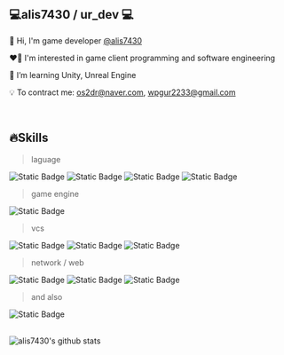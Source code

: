 ## 💻alis7430 / ur_dev 💻

👋 Hi, I'm game developer <a href="https://github.com/alis7430">@alis7430</a>

❤️‍🔥 I'm interested in game client programming and software engineering

📗 I’m learning Unity, Unreal Engine

💡 To contract me: os2dr@naver.com, wpgur2233@gmail.com

</br>

## 🔥Skills

> laguage

<img alt="Static Badge" src="https://img.shields.io/badge/C%2B%2B-%2300599C?style=for-the-badge&logo=cplusplus&logoColor=white"> <img alt="Static Badge" src="https://img.shields.io/badge/C%23-%23512BD4?style=for-the-badge&logo=csharp&logoColor=white"> <img alt="Static Badge" src="https://img.shields.io/badge/C-%23A8B9CC?style=for-the-badge&logo=c&logoColor=white">
 <img alt="Static Badge" src="https://img.shields.io/badge/PYTHON-%233776AB?style=for-the-badge&logo=python&logoColor=white">
 
> game engine

<img alt="Static Badge" src="https://img.shields.io/badge/UNITY-%23000000?style=for-the-badge&logo=unity&logoColor=white">

> vcs

<img alt="Static Badge" src="https://img.shields.io/badge/GIT-%23F05032?style=for-the-badge&logo=git&logoColor=white"> <img alt="Static Badge" src="https://img.shields.io/badge/GITHUB-%23181717?style=for-the-badge&logo=github&logoColor=white"> <img alt="Static Badge" src="https://img.shields.io/badge/GITLAB-%23FC6D26?style=for-the-badge&logo=gitlab&logoColor=white">

> network / web

<img alt="Static Badge" src="https://img.shields.io/badge/DOTNET-%23512BD4?style=for-the-badge&logo=dotnet&logoColor=white"> <img alt="Static Badge" src="https://img.shields.io/badge/FLASK-%23000000?style=for-the-badge&logo=flask&logoColor=white"> <img alt="Static Badge" src="https://img.shields.io/badge/PROTOBUF-%23ECD53F?style=for-the-badge&logo=google&logoColor=white">

> and also

<img alt="Static Badge" src="https://img.shields.io/badge/DOCKER-%232496ED?style=for-the-badge&logo=docker&logoColor=white">

</br>
</br>

![alis7430's github stats](https://github-readme-stats.vercel.app/api?username=alis7430&show_icons=true&theme=highcontrast)
